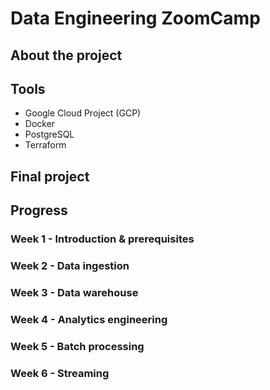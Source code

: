 # Data Engineering ZoomCamp


## About the project

## Tools

* Google Cloud Project (GCP)
* Docker
* PostgreSQL
* Terraform

## Final project

## Progress

### Week 1 - Introduction & prerequisites

### Week 2 - Data ingestion

### Week 3 - Data warehouse

### Week 4 - Analytics engineering

### Week 5 - Batch processing

### Week 6 - Streaming
